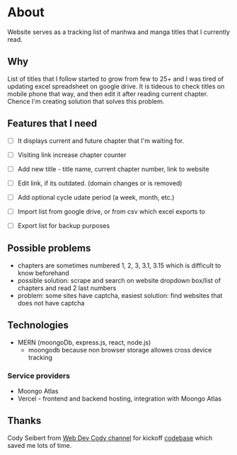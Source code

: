 # About

Website serves as a tracking list of manhwa and manga titles that I currently read.  

## Why
List of titles that I follow started to grow from few to 25+ and I was tired of updating excel spreadsheet on google drive. It is tideous to check titles on mobile phone that way, and then edit it after reading current chapter. Chence I'm creating solution that solves this problem.

## Features that I need
- [ ] It displays current and future chapter that I'm waiting for.
- [ ] Visiting link increase chapter counter
- [ ] Add new title - title name, current chapter number, link to website
- [ ] Edit link, if its outdated. (domain changes or is removed)
- [ ] Add optional cycle udate period (a week, month, etc.)

- [ ] Import list from google drive, or from csv which excel exports to
- [ ] Export list for backup purposes

## Possible problems
- chapters are sometimes numbered 1, 2, 3, 3.1, 3.15 which is difficult to know beforehand
 - possible solution: scrape and search on website dropdown box/list of chapters and read 2 last numbers
 - problem: some sites have captcha, easiest solution: find websites that does not have captcha

## Technologies
- MERN (moongoDb, express.js, react, node.js) 
  - moongodb because non browser storage allowes cross device tracking
### Service providers
- Moongo Atlas
- Vercel - frontend and backend hosting, integration with Moongo Atlas

## Thanks
 Cody Seibert from [Web Dev Cody channel](https://www.youtube.com/@WebDevCody) for kickoff [codebase](https://github.com/codyseibert/flashcardsage) which saved me lots of time.